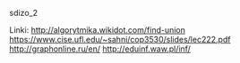 sdizo_2

Linki:
    http://algorytmika.wikidot.com/find-union
    https://www.cise.ufl.edu/~sahni/cop3530/slides/lec222.pdf
    http://graphonline.ru/en/
    http://eduinf.waw.pl/inf/